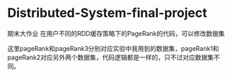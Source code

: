 # Distributed-System-final-project
期末大作业 在用户不同的RDD缓存策略下的PageRank的代码，可以修改数据集

这里pageRank和pageRank3分别对应实验中我用到的数据集，pageRank1和pageRank2对应另外两个数据集，代码逻辑都是一样的，只不过对应数据集不同。
